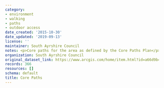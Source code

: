 ```yaml
---
category:
- environment
- walking
- paths
- outdoor access
date_created: '2015-10-30'
date_updated: '2019-09-13'
license: ''
maintainer: South Ayrshire Council
notes: <p>Core paths for the area as defined by the Core Paths Plan</p>
organization: South Ayrshire Council
original_dataset_link: https://www.arcgis.com/home/item.html?id=a66d9b403ee44e0cbe2f51f019c380d3
records: 366
resources: []
schema: default
title: Core Paths
---
```

